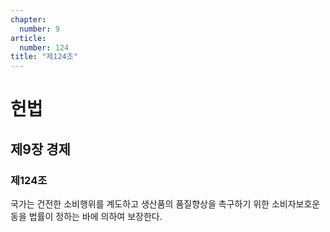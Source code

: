 ```yaml
---
chapter:
  number: 9
article:
  number: 124
title: "제124조"
---
```

# 헌법

## 제9장 경제

### 제124조

국가는 건전한 소비행위를 계도하고 생산품의 품질향상을 촉구하기 위한 소비자보호운동을 법률이 정하는 바에 의하여 보장한다.
